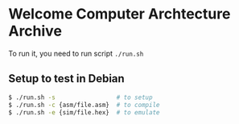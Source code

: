 # Welcome Computer Archtecture Archive
To run it, you need to run script `./run.sh`

## Setup to test in Debian
```sh
$ ./run.sh -s                 # to setup
$ ./run.sh -c {asm/file.asm}  # to compile
$ ./run.sh -e {sim/file.hex}  # to emulate
```
